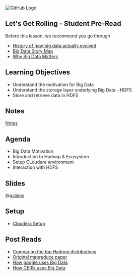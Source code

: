 ![GitHub Logo](https://s3.ap-south-1.amazonaws.com/greyatom-social/logo.png)

## Let's Get Rolling - Student Pre-Read
Before this lesson, we recommend you go through
* [History of how big data actually evolved](https://www.forbes.com/sites/gilpress/2013/05/09/a-very-short-history-of-big-data/#89d2ea465a18)
* [Big Data Story Map](https://www.youtube.com/watch?v=iFyGuvyesw4)
* [Why Big Data Matters](https://www.forbes.com/sites/gregsatell/2013/10/11/why-big-data-matters/#7ebd9f4f1304)



## Learning Objectives

* Understand the motivation for Big Data
* Understand the storage layer underlying Big Data - HDFS
* Store and retrieve data in HDFS

## Notes
[Notes](https://github.com/commit-live-students/big-data-day-1/tree/master/notes)

## Agenda

* Big Data Motivation
* Introduction to Hadoop & Ecosystem
* Setup CLoudera environment
* Interaction with HDFS


## Slides
@[gslides](1JpSawP6OssVQlH1IGtQfJiJaDpfaX3JCmro3x_cXo_M)

## Setup
* [Cloudera Setup](https://drive.google.com/file/d/0B0Tp_fq9CF-fU0RpNC1hQU5rb1lHWGtLWGNzT2I5b2NRZEN3/view?usp=sharing)


## Post Reads

* [Comparing the top Hadoop distributions](http://www.networkworld.com/article/2369327/software/comparing-the-top-hadoop-distributions.html)
* [Original mapreduce paper](http://research.google.com/archive/mapreduce.html)
* [How google uses Big Data](https://datafloq.com/read/google-applies-big-data-infographic/385)
* [How CERN uses Big Data](https://www.youtube.com/watch?v=mYLdF0M-Nk0)




